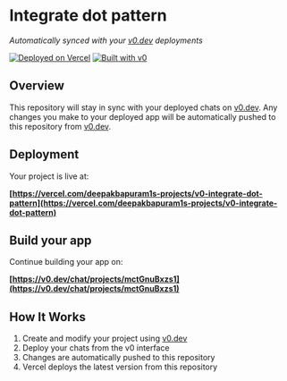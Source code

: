 # Integrate dot pattern

*Automatically synced with your [v0.dev](https://v0.dev) deployments*

[![Deployed on Vercel](https://img.shields.io/badge/Deployed%20on-Vercel-black?style=for-the-badge&logo=vercel)](https://vercel.com/deepakbapuram1s-projects/v0-integrate-dot-pattern)
[![Built with v0](https://img.shields.io/badge/Built%20with-v0.dev-black?style=for-the-badge)](https://v0.dev/chat/projects/mctGnuBxzs1)

## Overview

This repository will stay in sync with your deployed chats on [v0.dev](https://v0.dev).
Any changes you make to your deployed app will be automatically pushed to this repository from [v0.dev](https://v0.dev).

## Deployment

Your project is live at:

**[https://vercel.com/deepakbapuram1s-projects/v0-integrate-dot-pattern](https://vercel.com/deepakbapuram1s-projects/v0-integrate-dot-pattern)**

## Build your app

Continue building your app on:

**[https://v0.dev/chat/projects/mctGnuBxzs1](https://v0.dev/chat/projects/mctGnuBxzs1)**

## How It Works

1. Create and modify your project using [v0.dev](https://v0.dev)
2. Deploy your chats from the v0 interface
3. Changes are automatically pushed to this repository
4. Vercel deploys the latest version from this repository
